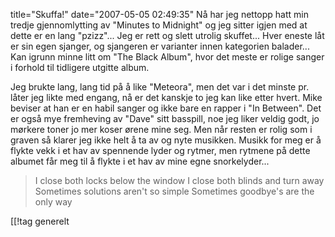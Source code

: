 title="Skuffa!"
date="2007-05-05 02:49:35"
Nå har jeg nettopp hatt min tredje gjennomlytting av "Minutes to Midnight" og jeg sitter igjen med at dette er en lang "pzizz"... Jeg er rett og slett utrolig skuffet... Hver eneste låt er sin egen sjanger, og sjangeren er varianter innen kategorien balader... Kan igrunn minne litt om "The Black Album", hvor det meste er rolige sanger i forhold til tidligere utgitte album.

Jeg brukte lang, lang tid på å like "Meteora", men det var i det minste pr. låter jeg likte med engang, nå er det kanskje to jeg kan like etter hvert. Mike beviser at han er en habil sanger og ikke bare en rapper i "In Between". Det er også mye fremheving av "Dave" sitt basspill, noe jeg liker veldig godt, jo mørkere toner jo mer koser ørene mine seg. Men når resten er rolig som i graven så klarer jeg ikke helt å ta av og nyte musikken. Musikk for meg er å flykte vekk i et hav av spennende lyder og rytmer, men rytmene på dette albumet får meg til å flykte i et hav av mine egne snorkelyder...

<blockquote>I close both locks below the window
I close both blinds and turn away
Sometimes solutions aren't so simple
Sometimes goodbye's are the only way</blockquote>

[[!tag  generelt
